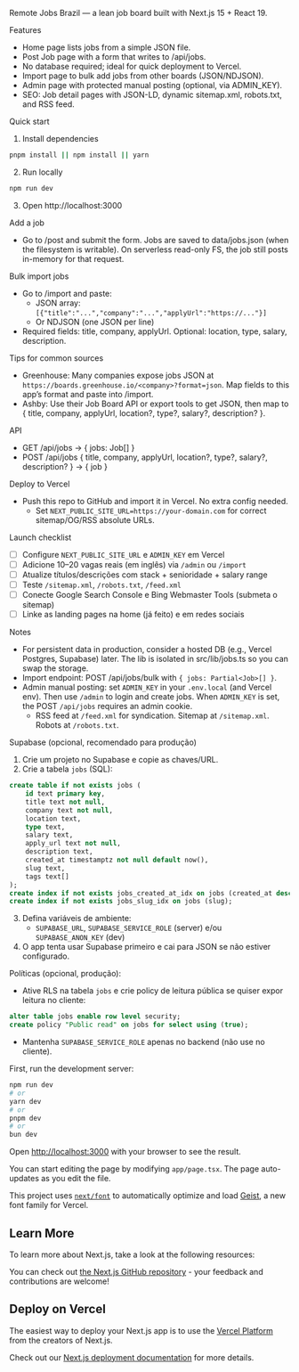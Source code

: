 Remote Jobs Brazil — a lean job board built with Next.js 15 + React 19.

Features
 - Home page lists jobs from a simple JSON file.
 - Post Job page with a form that writes to /api/jobs.
 - No database required; ideal for quick deployment to Vercel.
 - Import page to bulk add jobs from other boards (JSON/NDJSON).
 - Admin page with protected manual posting (optional, via ADMIN_KEY).
 - SEO: Job detail pages with JSON-LD, dynamic sitemap.xml, robots.txt, and RSS feed.

Quick start
1) Install dependencies
```bash
pnpm install || npm install || yarn
```
2) Run locally
```bash
npm run dev
```
3) Open http://localhost:3000

Add a job
 - Go to /post and submit the form. Jobs are saved to data/jobs.json (when the filesystem is writable). On serverless read-only FS, the job still posts in-memory for that request.

Bulk import jobs
- Go to /import and paste:
	- JSON array: `[{"title":"...","company":"...","applyUrl":"https://..."}]`
	- Or NDJSON (one JSON per line)
- Required fields: title, company, applyUrl. Optional: location, type, salary, description.

Tips for common sources
- Greenhouse: Many companies expose jobs JSON at `https://boards.greenhouse.io/<company>?format=json`. Map fields to this app’s format and paste into /import.
- Ashby: Use their Job Board API or export tools to get JSON, then map to { title, company, applyUrl, location?, type?, salary?, description? }.

API
 - GET /api/jobs → { jobs: Job[] }
 - POST /api/jobs { title, company, applyUrl, location?, type?, salary?, description? } → { job }

Deploy to Vercel
 - Push this repo to GitHub and import it in Vercel. No extra config needed.
	- Set `NEXT_PUBLIC_SITE_URL=https://your-domain.com` for correct sitemap/OG/RSS absolute URLs.

Launch checklist
- [ ] Configure `NEXT_PUBLIC_SITE_URL` e `ADMIN_KEY` em Vercel
- [ ] Adicione 10–20 vagas reais (em inglês) via `/admin` ou `/import`
- [ ] Atualize títulos/descrições com stack + senioridade + salary range
- [ ] Teste `/sitemap.xml`, `/robots.txt`, `/feed.xml`
- [ ] Conecte Google Search Console e Bing Webmaster Tools (submeta o sitemap)
- [ ] Linke as landing pages na home (já feito) e em redes sociais

Notes
 - For persistent data in production, consider a hosted DB (e.g., Vercel Postgres, Supabase) later. The lib is isolated in src/lib/jobs.ts so you can swap the storage.
 - Import endpoint: POST /api/jobs/bulk with `{ jobs: Partial<Job>[] }`.
 - Admin manual posting: set `ADMIN_KEY` in your `.env.local` (and Vercel env). Then use `/admin` to login and create jobs. When `ADMIN_KEY` is set, the POST `/api/jobs` requires an admin cookie.
	- RSS feed at `/feed.xml` for syndication. Sitemap at `/sitemap.xml`. Robots at `/robots.txt`.

Supabase (opcional, recomendado para produção)
1) Crie um projeto no Supabase e copie as chaves/URL.
2) Crie a tabela `jobs` (SQL):
```sql
create table if not exists jobs (
	id text primary key,
	title text not null,
	company text not null,
	location text,
	type text,
	salary text,
	apply_url text not null,
	description text,
	created_at timestamptz not null default now(),
	slug text,
	tags text[]
);
create index if not exists jobs_created_at_idx on jobs (created_at desc);
create index if not exists jobs_slug_idx on jobs (slug);
```
3) Defina variáveis de ambiente:
	 - `SUPABASE_URL`, `SUPABASE_SERVICE_ROLE` (server) e/ou `SUPABASE_ANON_KEY` (dev)
4) O app tenta usar Supabase primeiro e cai para JSON se não estiver configurado.
  
 Políticas (opcional, produção):
 - Ative RLS na tabela `jobs` e crie policy de leitura pública se quiser expor leitura no cliente:
 ```sql
 alter table jobs enable row level security;
 create policy "Public read" on jobs for select using (true);
 ```
 - Mantenha `SUPABASE_SERVICE_ROLE` apenas no backend (não use no cliente).


First, run the development server:

```bash
npm run dev
# or
yarn dev
# or
pnpm dev
# or
bun dev
```

Open [http://localhost:3000](http://localhost:3000) with your browser to see the result.

You can start editing the page by modifying `app/page.tsx`. The page auto-updates as you edit the file.

This project uses [`next/font`](https://nextjs.org/docs/app/building-your-application/optimizing/fonts) to automatically optimize and load [Geist](https://vercel.com/font), a new font family for Vercel.

## Learn More

To learn more about Next.js, take a look at the following resources:


You can check out [the Next.js GitHub repository](https://github.com/vercel/next.js) - your feedback and contributions are welcome!

## Deploy on Vercel

The easiest way to deploy your Next.js app is to use the [Vercel Platform](https://vercel.com/new?utm_medium=default-template&filter=next.js&utm_source=create-next-app&utm_campaign=create-next-app-readme) from the creators of Next.js.

Check out our [Next.js deployment documentation](https://nextjs.org/docs/app/building-your-application/deploying) for more details.

